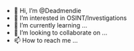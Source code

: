 - 👋 Hi, I’m @Deadmendie
- 👀 I’m interested in OSINT/Investigations
- 🌱 I’m currently learning ...
- 💞️ I’m looking to collaborate on ...
- 📫 How to reach me ...

<!---
Deadmendie/Deadmendie is a ✨ special ✨ repository because its `README.md` (this file) appears on your GitHub profile.
You can click the Preview link to take a look at your changes.
--->
